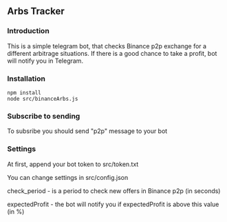 **Arbs Tracker**
---
<h3>Introduction</h3>
This is a simple telegram bot, that checks Binance p2p exchange for a different arbitrage situations. 
If there is a good chance to take a profit, bot will notify you in Telegram.

<h3>Installation</h3>

```
npm install
node src/binanceArbs.js
```

<h3>Subscribe to sending</h3>
To subsribe you should send "p2p" message to your bot

<h3>Settings</h3>
At first, append your bot token to src/token.txt

You can change settings in src/config.json

check_period - is a period to check new offers in Binance p2p (in seconds)

expectedProfit - the bot will notify you if expectedProfit is above this value (in %)
